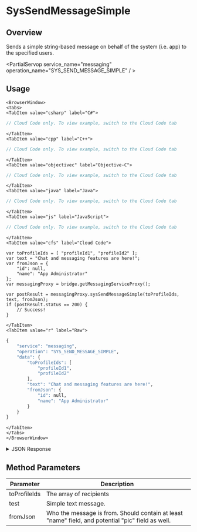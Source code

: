 # SysSendMessageSimple
## Overview
Sends a simple string-based message on behalf of the system (i.e. app) to the specified users.

<PartialServop service_name="messaging" operation_name="SYS_SEND_MESSAGE_SIMPLE" / >

## Usage

```mdx-code-block
<BrowserWindow>
<Tabs>
<TabItem value="csharp" label="C#">
```

```csharp
// Cloud Code only. To view example, switch to the Cloud Code tab
```

```mdx-code-block
</TabItem>
<TabItem value="cpp" label="C++">
```

```cpp
// Cloud Code only. To view example, switch to the Cloud Code tab
```

```mdx-code-block
</TabItem>
<TabItem value="objectivec" label="Objective-C">
```

```objectivec
// Cloud Code only. To view example, switch to the Cloud Code tab
```

```mdx-code-block
</TabItem>
<TabItem value="java" label="Java">
```

```java
// Cloud Code only. To view example, switch to the Cloud Code tab
```

```mdx-code-block
</TabItem>
<TabItem value="js" label="JavaScript">
```

```javascript
// Cloud Code only. To view example, switch to the Cloud Code tab
```

```mdx-code-block
</TabItem>
<TabItem value="cfs" label="Cloud Code">
```

```cfscript
var toProfileIds = [ "profileId1", "profileId2" ];
var text = "Chat and messaging features are here!";
var fromJson = {
    "id": null,
    "name": "App Administrator"
};
var messagingProxy = bridge.getMessagingServiceProxy();

var postResult = messagingProxy.sysSendMessageSimple(toProfileIds, text, fromJson);
if (postResult.status == 200) {
    // Success!
}
```

```mdx-code-block
</TabItem>
<TabItem value="r" label="Raw">
```

```r
{
	"service": "messaging",
	"operation": "SYS_SEND_MESSAGE_SIMPLE",
	"data": {
		"toProfileIds": [
			"profileId1",
			"profileId2"
		],
		"text": "Chat and messaging features are here!",
		"fromJson": {
			"id": null,
			"name": "App Administrator"
		}
	}
}
```

```mdx-code-block
</TabItem>
</Tabs>
</BrowserWindow>
```

<details>
<summary>JSON Response</summary>


</details>

## Method Parameters
Parameter | Description
--------- | -----------
toProfileIds | The array of recipients  
test | Simple text message.
fromJson | Who the message is from. Should contain at least "name" field, and potential "pic" field as well.  


